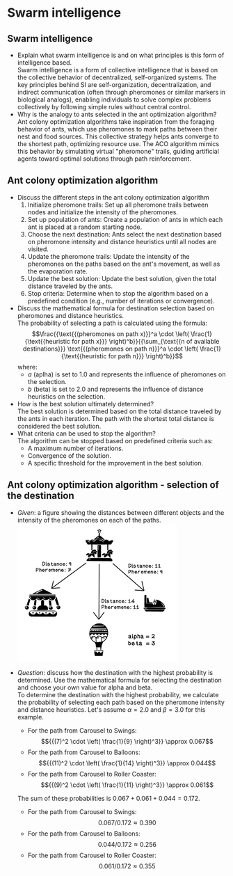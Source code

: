 # Swarm intelligence

## Swarm intelligence

- Explain what swarm intelligence is and on what principles is this form of intelligence based. <br>
  Swarm intelligence is a form of collective intelligence that is based on the collective behavior of decentralized, 
  self-organized systems. The key principles behind SI are self-organization, decentralization, and indirect communication 
  (often through pheromones or similar markers in biological analogs), 
  enabling individuals to solve complex problems collectively by following simple rules without central control.
- Why is the analogy to ants selected in the ant optimization algorithm? <br>
  Ant colony optimization algorithms take inspiration from the foraging behavior of ants, 
  which use pheromones to mark paths between their nest and food sources. 
  This collective strategy helps ants converge to the shortest path, optimizing resource use. 
  The ACO algorithm mimics this behavior by simulating virtual "pheromone" trails, guiding artificial agents toward optimal 
  solutions through path reinforcement.

## Ant colony optimization algorithm

- Discuss the different steps in the ant colony optimization algorithm
    1. Initialize pheromone trails: Set up all pheromone trails between nodes and initialize the intensity of the pheromones.
    2. Set up population of ants: Create a population of ants in which each ant is placed at a random starting node.
    3. Choose the next destination: Ants select the next destination based on pheromone intensity and distance heuristics until all nodes are visited.
    4. Update the pheromone trails: Update the intensity of the pheromones on the paths based on the ant's movement, as well as the evaporation rate.
    5. Update the best solution: Update the best solution, given the total distance traveled by the ants.
    6. Stop criteria: Determine when to stop the algorithm based on a predefined condition (e.g., number of iterations or convergence).
- Discuss the mathematical formula for destination selection based on pheromones and distance heuristics. <br>
  The probability of selecting a path is calculated using the formula:
  $$\frac{{\text{{(pheromones on path x)}}^a \cdot \left( \frac{1}{\text{{heuristic for path x}}} \right)^b}}{{\sum_{\text{{n of available destinations}}} \text{{(pheromones on path n)}}^a \cdot \left( \frac{1}{\text{{heuristic for path n}}} \right)^b}}$$
    where:
    - $a$ (aplha) is set to 1.0 and represents the influence of pheromones on the selection.
    - $b$ (beta) is set to 2.0 and represents the influence of distance heuristics on the selection.
- How is the best solution ultimately determined? <br>
    The best solution is determined based on the total distance traveled by the ants in each iteration. The path with the shortest total distance is considered the best solution.
- What criteria can be used to stop the algorithm? <br>
    The algorithm can be stopped based on predefined criteria such as:
    - A maximum number of iterations.
    - Convergence of the solution.
    - A specific threshold for the improvement in the best solution.

## Ant colony optimization algorithm - selection of the destination

- _Given_: a figure showing the distances between different objects and the intensity of the pheromones on each of the paths. <br>
![Example](image-18.png)
- _Question_: discuss how the destination with the highest probability is determined. Use the mathematical formula for selecting the destination and choose your own value for alpha and beta. <br>
    To determine the destination with the highest probability, we calculate the probability of selecting each path based on the pheromone intensity and distance heuristics. Let's assume $\alpha = 2.0$ and $\beta = 3.0$ for this example.
    - For the path from Carousel to Swings: $${{(7)^2 \cdot \left( \frac{1}{9} \right)^3}} \approx 0.067$$
    - For the path from Carousel to Balloons: $${{(11)^2 \cdot \left( \frac{1}{14} \right)^3}} \approx 0.044$$
    - For the path from Carousel to Roller Coaster: $${{(9)^2 \cdot \left( \frac{1}{11} \right)^3}} \approx 0.061$$

    The sum of these probabilities is $0.067 + 0.061 + 0.044 = 0.172$.

    - For the path from Carousel to Swings: $$0.067/ 0.172 \approx 0.390$$
    - For the path from Carousel to Balloons: $$0.044/ 0.172 \approx 0.256$$
    - For the path from Carousel to Roller Coaster: $$0.061/ 0.172 \approx 0.355$$
